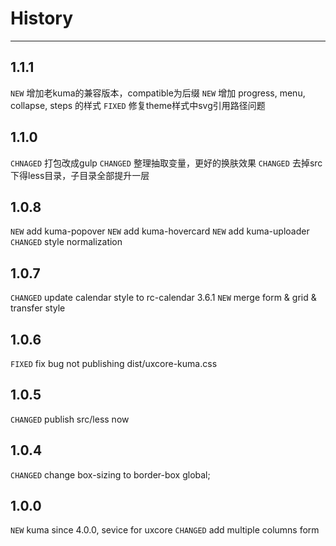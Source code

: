 # History

---

## 1.1.1
`NEW` 增加老kuma的兼容版本，compatible为后缀
`NEW` 增加 progress, menu, collapse, steps 的样式
`FIXED` 修复theme样式中svg引用路径问题


## 1.1.0
`CHNAGED` 打包改成gulp
`CHANGED` 整理抽取变量，更好的换肤效果
`CHANGED` 去掉src下得less目录，子目录全部提升一层

## 1.0.8

`NEW` add kuma-popover
`NEW` add kuma-hovercard
`NEW` add kuma-uploader
`CHANGED` style normalization

## 1.0.7

`CHANGED` update calendar style to rc-calendar 3.6.1
`NEW` merge form & grid & transfer style

## 1.0.6

`FIXED` fix bug not publishing dist/uxcore-kuma.css

## 1.0.5

`CHANGED` publish src/less now

## 1.0.4

`CHANGED` change box-sizing to border-box global;

## 1.0.0

`NEW` kuma since 4.0.0, sevice for uxcore
`CHANGED` add multiple columns form
